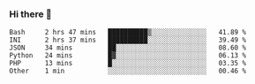 ### Hi there 👋

<!--START_SECTION:waka-->

```text
Bash     2 hrs 47 mins   ██████████▒░░░░░░░░░░░░░░   41.89 %
INI      2 hrs 37 mins   ██████████░░░░░░░░░░░░░░░   39.49 %
JSON     34 mins         ██░░░░░░░░░░░░░░░░░░░░░░░   08.60 %
Python   24 mins         █▓░░░░░░░░░░░░░░░░░░░░░░░   06.13 %
PHP      13 mins         █░░░░░░░░░░░░░░░░░░░░░░░░   03.35 %
Other    1 min           ░░░░░░░░░░░░░░░░░░░░░░░░░   00.46 %
```

<!--END_SECTION:waka-->

<!--
**arlenxuzj/arlenxuzj** is a ✨ _special_ ✨ repository because its `README.md` (this file) appears on your GitHub profile.

Here are some ideas to get you started:

- 🔭 I’m currently working on ...
- 🌱 I’m currently learning ...
- 👯 I’m looking to collaborate on ...
- 🤔 I’m looking for help with ...
- 💬 Ask me about ...
- 📫 How to reach me: ...
- 😄 Pronouns: ...
- ⚡ Fun fact: ...
-->
